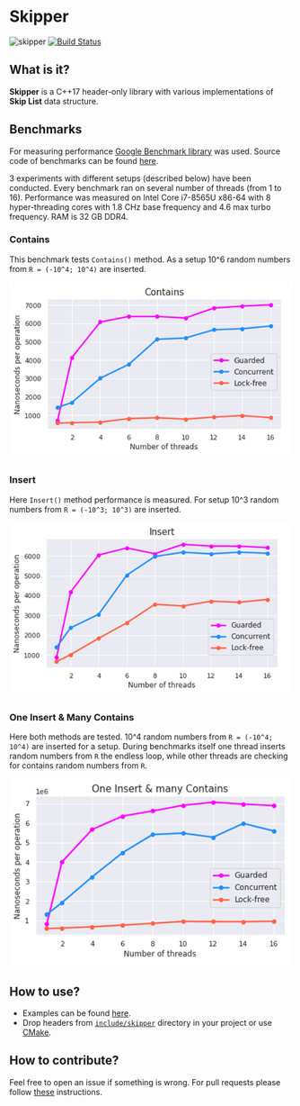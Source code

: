 # Skipper
![skipper](https://github.com/TmLev/skipper/workflows/skipper/badge.svg)
[![Build Status](https://travis-ci.com/TmLev/skipper.svg?branch=master)](https://travis-ci.com/TmLev/skipper)

## What is it?

__Skipper__ is a C++17 header-only library with various implementations of __Skip List__ data structure.

## Benchmarks

For measuring performance [Google Benchmark library](https://github.com/google/benchmark) was used. Source code of benchmarks can be found [here](https://github.com/TmLev/skipper/tree/master/benchmarks).

3 experiments with different setups (described below) have been conducted. Every benchmark ran on several number of threads (from 1 to 16). Performance was measured on Intel Core i7-8565U x86-64 with 8 hyper-threading cores with 1.8 CHz base frequency and 4.6 max turbo frequency. RAM is 32 GB DDR4.

### Contains
This benchmark tests `Contains()` method. As a setup 10^6 random numbers from `R = (-10^4; 10^4)` are inserted. 

![Contains benchmark graph](docs/images/contains.png)

### Insert
Here `Insert()` method performance is measured. For setup 10^3 random numbers from `R = (-10^3; 10^3)` are inserted.

![Insert benchmark graph](docs/images/insert.png)

### One Insert & Many Contains
Here both methods are tested. 10^4 random numbers from `R = (-10^4; 10^4)` are inserted for a setup. During benchmarks itself one thread inserts random numbers from `R` the endless loop, while other threads are checking for contains random numbers from `R`.

![One Insert & Many Contains benchmark graph](docs/images/one-insert-many-contains.png)

## How to use?

* Examples can be found [here](docs/examples.md).
* Drop headers from [`include/skipper`](include/skipper) directory in your project or use [CMake](docs/cmake.md).

## How to contribute?

Feel free to open an issue if something is wrong. 
For pull requests please follow [these](docs/contributing.md) instructions.
